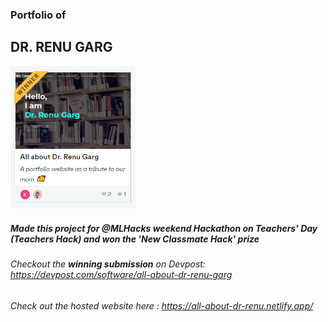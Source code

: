 ### Portfolio of
## DR. RENU GARG
<img src="winner.png" alt="winner ss" width="200"/>

##### Made this project for **@MLHacks** weekend Hackathon on Teachers' Day (Teachers Hack) and won the **'New Classmate Hack'** prize
###### Checkout the **winning submission** on Devpost: https://devpost.com/software/all-about-dr-renu-garg
###### Check out the hosted website here : https://all-about-dr-renu.netlify.app/
